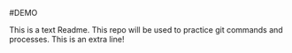 #DEMO

This is a text Readme. This repo will be used to practice git commands and processes. This is an extra line!
